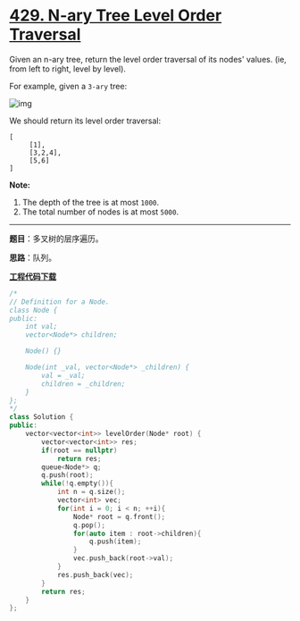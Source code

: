 # [429. N-ary Tree Level Order Traversal](https://leetcode.com/problems/n-ary-tree-level-order-traversal/)

Given an n-ary tree, return the level order traversal of its nodes' values. (ie, from left to right, level by level).

For example, given a `3-ary` tree:

![img](https://assets.leetcode.com/uploads/2018/10/12/narytreeexample.png)

We should return its level order traversal:

```
[
     [1],
     [3,2,4],
     [5,6]
]
```

**Note:**

1. The depth of the tree is at most `1000`.
2. The total number of nodes is at most `5000`.

-----

**题目**：多叉树的层序遍历。

**思路**：队列。

[**工程代码下载**](https://github.com/shenkh/leetcode)

```cpp
/*
// Definition for a Node.
class Node {
public:
    int val;
    vector<Node*> children;

    Node() {}

    Node(int _val, vector<Node*> _children) {
        val = _val;
        children = _children;
    }
};
*/
class Solution {
public:
    vector<vector<int>> levelOrder(Node* root) {
        vector<vector<int>> res;
        if(root == nullptr)
            return res;
        queue<Node*> q;
        q.push(root);
        while(!q.empty()){
            int n = q.size();
            vector<int> vec;
            for(int i = 0; i < n; ++i){
                Node* root = q.front();
                q.pop();
                for(auto item : root->children){
                    q.push(item);
                }
                vec.push_back(root->val);
            }
            res.push_back(vec);
        }
        return res;
    }
};
```
